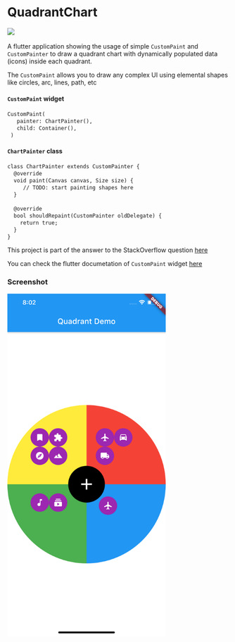 # QuadrantChart

[<img src="https://img.shields.io/badge/SO-StackOverflow-yellow">](https://stackoverflow.com/questions/64309400/how-can-i-create-a-divided-circle-into-4-sections-in-flutter/64337628#64337628)

A flutter application showing the usage of simple `CustomPaint` and `CustomPainter` to draw a quadrant chart with dynamically populated data (icons) inside each quadrant.

The `CustomPaint` allows you to draw any complex UI using elemental shapes like circles, arc, lines, path, etc

#### `CustomPaint` widget
```
CustomPaint(
   painter: ChartPainter(),
   child: Container(),
 )
```

#### `ChartPainter` class
```
class ChartPainter extends CustomPainter {
  @override
  void paint(Canvas canvas, Size size) {
     // TODO: start painting shapes here
  }

  @override
  bool shouldRepaint(CustomPainter oldDelegate) {
    return true;
  }
}
```

This project is part of the answer to the StackOverflow question [here](https://stackoverflow.com/questions/64309400/how-can-i-create-a-divided-circle-into-4-sections-in-flutter/64337628#64337628)


You can check the flutter documetation of `CustomPaint` widget [here](https://api.flutter.dev/flutter/widgets/CustomPaint-class.html)


### Screenshot

<img src="/screenshots/screenshot.png" width="360">
